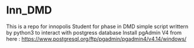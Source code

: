 # Inn_DMD
This is a repo for innopolis Student for phase in DMD
simple script writtern by python3 to interact with postgress database 
Install pgAdmin V4 from here :
https://www.postgresql.org/ftp/pgadmin/pgadmin4/v4.14/windows/
